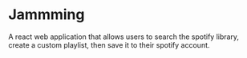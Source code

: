 # Jammming

A react web application that allows users to search the spotify library, create a custom playlist, then save it to their spotify account.

